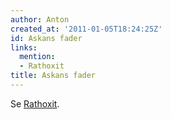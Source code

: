 ```yaml
---
author: Anton
created_at: '2011-01-05T18:24:25Z'
id: Askans fader
links:
  mention:
  - Rathoxit
title: Askans fader
---
```


Se [Rathoxit].

  [Rathoxit]: Rathoxit
